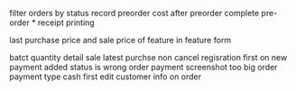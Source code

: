 filter orders by status
record preorder cost after preorder complete
pre-order \*
receipt printing

last purchase price and sale price of feature in feature form

batct quantity detail
sale latest purchse non cancel
regisration first
on new payment added status is wrong
order payment screenshot too big
order payment type cash first
edit customer info on order
